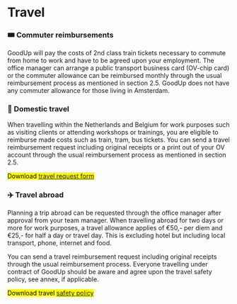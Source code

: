 <h1 style="margin-top: 1em;">Travel</h1>

### 🎟️ Commuter reimbursements
GoodUp will pay the costs of 2nd class train tickets necessary to commute from home to work and have to be agreed upon your employment. The office manager can arrange a public transport business card (OV-chip card) or the commuter allowance can be reimbursed monthly through the usual reimbursement process as mentioned in section 2.5. GoodUp does not have any commuter allowance for those living in Amsterdam.

### 🚃 Domestic travel
When travelling within the Netherlands and Belgium for work purposes such as visiting
clients or attending workshops or trainings, you are eligible to reimburse made costs such as
train, tram, bus tickets. You can send a travel reimbursement request including original
receipts or a print out of your OV account through the usual reimbursement process as
mentioned in section 2.5.

<mark> Download [travel request form](https://www.dropbox.com/s/lj51btz8x3hls26/Travel%20Policy%20GoodUp.pdf?dl=0 "Travel request form")</mark>

### ✈️ Travel abroad
Planning a trip abroad can be requested through the office manager after approval from your team manager. When travelling abroad for two days or more for work purposes, a travel allowance applies of €50,- per diem and €25,- for half a day or travel day. This is excluding hotel but including local transport, phone, internet and food.

You can send a travel reimbursement request including original receipts through the usual
reimbursement process. Everyone travelling under contract of GoodUp should be aware and agree upon the travel safety policy, see annex, if applicable.

<mark> Download travel [safety policy](https://www.dropbox.com/s/lj51btz8x3hls26/Travel%20Policy%20GoodUp.pdf?dl=0 "Travel safety policy")</mark>